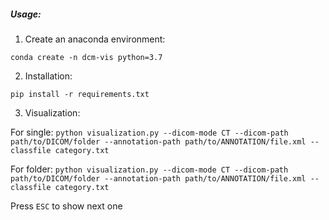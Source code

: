 ##### Usage:

1. Create an anaconda environment:

`conda create -n dcm-vis python=3.7`

2. Installation:

`pip install -r requirements.txt`

3. Visualization:

For single: `python visualization.py --dicom-mode CT --dicom-path path/to/DICOM/folder --annotation-path path/to/ANNOTATION/file.xml --classfile category.txt`

For folder: `python visualization.py --dicom-mode CT --dicom-path path/to/DICOM/folder --annotation-path path/to/ANNOTATION/file.xml --classfile category.txt`

Press `ESC` to show next one